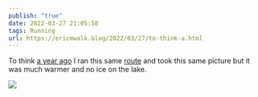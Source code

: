```yaml
---
publish: "true"
date: 2022-03-27 21:05:58
tags: Running
url: https://ericmwalk.blog/2022/03/27/to-think-a.html
---
```



To think [a year ago](https://runs.lol/2021/03/28/after-checking-into-our-place) I ran this same [route](http://www.strava.com/activities/6893543347) and took this same picture but it was much warmer and no ice on the lake.


![](https://ericmwalk.blog/uploads/2022/1321660337.jpg)
